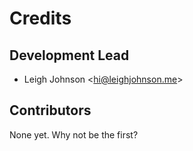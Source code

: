 # Credits

## Development Lead

  - Leigh Johnson \<<hi@leighjohnson.me>\>

## Contributors

None yet. Why not be the first?